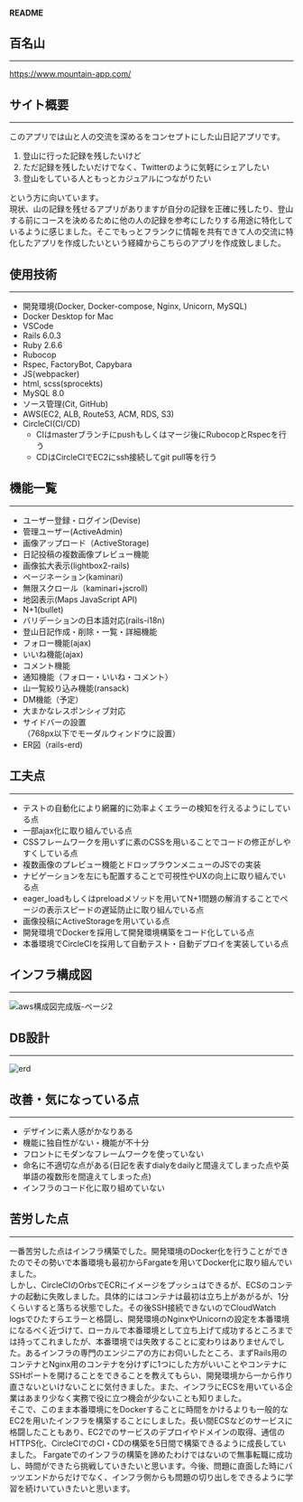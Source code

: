 #### README

## 百名山
***

https://www.mountain-app.com/

## サイト概要
***
このアプリでは山と人の交流を深めるをコンセプトにした山日記アプリです。

1. 登山に行った記録を残したいけど
2. ただ記録を残したいだけでなく、Twitterのように気軽にシェアしたい
3. 登山をしている人ともっとカジュアルにつながりたい

という方に向いています。  
現状、山の記録を残せるアプリがありますが自分の記録を正確に残したり、登山する前にコースを決めるために他の人の記録を参考にしたりする用途に特化しているように感じました。そこでもっとフランクに情報を共有できて人の交流に特化したアプリを作成したいという経緯からこちらのアプリを作成致しました。

## 使用技術
***
- 開発環境(Docker, Docker-compose, Nginx, Unicorn, MySQL)
- Docker Desktop for Mac
- VSCode
- Rails 6.0.3
- Ruby 2.6.6
- Rubocop
- Rspec, FactoryBot, Capybara
- JS(webpacker)
- html, scss(sprocekts)
- MySQL 8.0
- ソース管理(Cit, GitHub)
- AWS(EC2, ALB, Route53, ACM, RDS, S3)
- CircleCI(CI/CD)
  - CIはmasterブランチにpushもしくはマージ後にRubocopとRspecを行う
  - CDはCircleCIでEC2にssh接続してgit pull等を行う

## 機能一覧
***
- ユーザー登録・ログイン(Devise)
- 管理ユーザー(ActiveAdmin)
- 画像アップロード（ActiveStorage)
- 日記投稿の複数画像プレビュー機能
- 画像拡大表示(lightbox2-rails)
- ページネーション(kaminari)
- 無限スクロール（kaminari+jscroll)
- 地図表示(Maps JavaScript API)
- N+1(bullet)
- バリデーションの日本語対応(rails-i18n)
- 登山日記作成・削除・一覧・詳細機能
- フォロー機能(ajax)
- いいね機能(ajax)
- コメント機能
- 通知機能（フォロー・いいね・コメント）
- 山一覧絞り込み機能(ransack)
- DM機能（予定）
- 大まかなレスポンシィブ対応
- サイドバーの設置  
  （768px以下でモーダルウィンドウに設置）
- ER図（rails-erd)

## 工夫点
***

- テストの自動化により網羅的に効率よくエラーの検知を行えるようにしている点
- 一部ajax化に取り組んでいる点
- CSSフレームワークを用いずに素のCSSを用いることでコードの修正がしやすくしている点
- 複数画像のプレビュー機能とドロップラウンメニューのJSでの実装
- ナビゲーションを左にも配置することで可視性やUXの向上に取り組んでいる点
- eager_loadもしくはpreloadメソッドを用いてN+1問題の解消することでページの表示スピードの遅延防止に取り組んでいる点
- 画像投稿にActiveStorageを用いている点
- 開発環境でDockerを採用して開発環境構築をコード化している点
- 本番環境でCircleCIを採用して自動テスト・自動デプロイを実装している点

## インフラ構成図
***
![aws構成図完成版-ページ2](https://user-images.githubusercontent.com/56217789/100398945-2771e200-3094-11eb-94f6-ccd4ad2edee7.jpg)

## DB設計
***
![erd](https://user-images.githubusercontent.com/56217789/100409917-7b8abf80-30b0-11eb-96fb-ad817a95980a.jpeg)


## 改善・気になっている点
***

- デザインに素人感がかなりある
- 機能に独自性がない・機能が不十分
- フロントにモダンなフレームワークを使っていない
- 命名に不適切な点がある(日記を表すdialyをdailyと間違えてしまった点や英単語の複数形を間違えてしまった点)
- インフラのコード化に取り組めていない

## 苦労した点
***

一番苦労した点はインフラ構築でした。開発環境のDocker化を行うことができたのでその勢いで本番環境も最初からFargateを用いてDocker化に取り組んでいました。  
しかし、CircleCIのOrbsでECRにイメージをプッシュはできるが、ECSのコンテナの起動に失敗しました。具体的にはコンテナは最初は立ち上があがるが、1分くらいすると落ちる状態でした。その後SSH接続できないのでCloudWatch logsでひたすらエラーと格闘し、開発環境のNginxやUnicornの設定を本番環境になるべく近づけて、ローカルで本番環境として立ち上げて成功するところまでは持ってこれましたが、本番環境では失敗することに変わりはありませんでした。あるインフラの専門のエンジニアの方にお伺いしたところ、まずRails用のコンテナとNginx用のコンテナを分けずに1つにした方がいいことやコンテナにSSHポートを開けることをできることを教えてもらい、開発環境から一から作り直さないといけないことに気付きました。また、インフラにECSを用いている企業はあまり少なく実務で役に立つ機会が少ないことも知りました。  
そこで、このまま本番環境にをDockerすることに時間をかけるよりも一般的なEC2を用いたインフラを構築することにしました。長い間ECSなどのサービスに格闘したこともあり、EC2でのサービスのデプロイやドメインの取得、通信のHTTPS化、CircleCIでのCI・CDの構築を5日間で構築できるように成長していました。
Fargateでのインフラの構築を諦めたわけではないので無事転職に成功し、時間ができたら挑戦していきたいと思います。今後、問題に直面した時にバッツエンドからだけでなく、インフラ側からも問題の切り出しをできるように学習を続けいていきたいと思います。